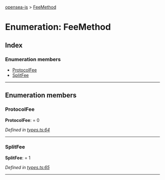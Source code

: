 [opensea-js](../README.md) > [FeeMethod](../enums/feemethod.md)

# Enumeration: FeeMethod

## Index

### Enumeration members

* [ProtocolFee](feemethod.md#protocolfee)
* [SplitFee](feemethod.md#splitfee)

---

## Enumeration members

<a id="protocolfee"></a>

###  ProtocolFee

**ProtocolFee**:  = 0

*Defined in [types.ts:64](https://github.com/ProjectOpenSea/opensea-js/blob/cc0b3c7/src/types.ts#L64)*

___
<a id="splitfee"></a>

###  SplitFee

**SplitFee**:  = 1

*Defined in [types.ts:65](https://github.com/ProjectOpenSea/opensea-js/blob/cc0b3c7/src/types.ts#L65)*

___


